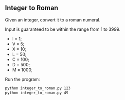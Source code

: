 ## Integer to Roman 

Given an integer, convert it to a roman numeral.

Input is guaranteed to be within the range from 1 to 3999.
- I = 1;
- V = 5;
- X = 10;
- L = 50;
- C = 100;
- D = 500;
- M = 1000;


Run the program:
   ```bash
python integer_to_roman.py 123
python integer_to_roman.py 49
   ```
